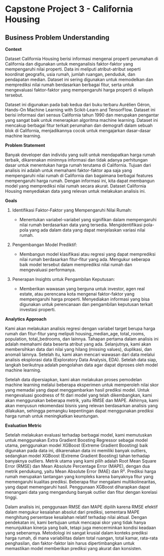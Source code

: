 # Capstone Project 3 - California Housing

## Business Problem Understanding

**Context**

Dataset California Housing berisi informasi mengenai properti perumahan di California dan digunakan untuk menganalisis faktor-faktor yang mempengaruhi nilai properti. Data ini meliputi atribut-atribut seperti koordinat geografis, usia rumah, jumlah ruangan, penduduk, dan pendapatan median. Dataset ini sering digunakan untuk memodelkan dan memprediksi nilai rumah berdasarkan berbagai fitur, serta untuk mengevaluasi faktor-faktor yang mempengaruhi harga properti di wilayah tersebut.

Dataset ini digunakan pada bab kedua dari buku terbaru Aurélien Géron, Hands-On Machine Learning with Scikit-Learn and TensorFlow. Dataset ini berisi informasi dari sensus California tahun 1990 dan merupakan pengantar yang sangat baik untuk menerapkan algoritma machine learning. Dataset ini mencakup berbagai fitur terkait perumahan dan demografi dalam sebuah blok di California, menjadikannya cocok untuk mengajarkan dasar-dasar machine learning.

**Problem Statement**

Banyak developer dan individu yang sulit untuk mendapatkan harga rumah terbaik, dikarenakan minimnya informasi dan tidak adanya perhitungan dasar untuk menentukan harga rumah terutama di California. Tujuan dari analisis ini adalah untuk memahami faktor-faktor apa saja yang mempengaruhi nilai rumah di California dan bagaimana berbagai features mempengaruhi harga rumah. Dengan informasi ini, kita dapat membangun model yang memprediksi nilai rumah secara akurat. Dataset California Housing menyediakan data yang relevan untuk melakukan analisis ini.


**Goals**

1.  Identifikasi Faktor-Faktor yang Mempengaruhi Nilai Rumah:
    -   Menentukan variabel-variabel yang signifikan dalam mempengaruhi nilai rumah berdasarkan data yang tersedia.
        Mengidentifikasi pola-pola yang ada dalam data yang dapat menjelaskan variasi nilai rumah.
    
2.  Pengembangan Model Prediktif:
    -   Membangun model klasifikasi atau regresi yang dapat memprediksi nilai rumah berdasarkan fitur-fitur yang ada.
        Mengukur seberapa baik model tersebut dalam memprediksi nilai rumah dan mengevaluasi performanya.

3.  Penerapan Insights untuk Pengambilan Keputusan:
    -   Memberikan wawasan yang berguna untuk investor, agen real estate, atau perencana kota mengenai faktor-faktor yang mempengaruhi harga properti.
        Menyediakan informasi yang bisa digunakan untuk perencanaan dan pengambilan keputusan terkait investasi properti.


**Analytics Approach**

Kami akan melakukan analisis regresi dengan variabel target berupa harga rumah dan fitur-fitur yang meliputi housing_median_age, total_rooms, population, total_bedrooms, dan lainnya. Tahapan pertama dalam analisis ini adalah memahami data beserta atribut yang ada. Selanjutnya, kami akan membersihkan data dari nilai yang hilang (missing values), duplikasi, dan anomali lainnya. Setelah itu, kami akan mencari wawasan dari data melalui analisis eksplorasi data (Exploratory Data Analysis, EDA). Setelah data siap, langkah berikutnya adalah pengolahan data agar dapat diproses oleh model machine learning.

Setelah data dipersiapkan, kami akan melakukan proses pemodelan machine learning melalui beberapa eksperimen untuk memperoleh nilai skor yang memadai yang dapat menggambarkan hasil prediksi model. Untuk mengevaluasi goodness of fit dari model yang telah dikembangkan, kami akan menggunakan beberapa metrik, yaitu RMSE dan MAPE. Akhirnya, kami akan menyusun rekomendasi bisnis yang relevan berdasarkan analisis yang dilakukan, sehingga pemangku kepentingan dapat menggunakan prediksi harga rumah untuk meningkatkan keuntungan.


**Evaluation Metric**

Setelah melakukan evaluasi terhadap berbagai model, kami memutuskan untuk menggunakan Extra Gradient Boosting Regressor sebagai model utama, penggunakan model XGBoost (Extreme Gradient Boosting) baik digunakan pada data ini, dikarenakan data ini memiliki banyak outliers, sedangkan model XGBoost (Extreme Gradient Boosting) tahan terhadap banyaknya outliers. Metrik utama yang kami pilih adalah Root Mean Square Error (RMSE) dan Mean Absolute Percentage Error (MAPE), dengan dua metrik pendukung, yaitu Mean Absolute Error (MAE) dan R². Prediksi harga rumah merupakan tantangan yang kompleks karena banyaknya fitur yang memengaruhi kualitas prediksi. Beberapa fitur mengalami multikolinearitas, yang dapat memengaruhi hasil. Penggunaan XGBoost diharapkan dapat menangani data yang mengandung banyak outlier dan fitur dengan korelasi tinggi.

Dalam analisis ini, penggunaan RMSE dan MAPE dipilih karena RMSE efektif dalam mengukur kesalahan absolut dari prediksi, sementara MAPE menghitung persentase kesalahan relatif terhadap nilai aktual. Dengan pendekatan ini, kami bertujuan untuk mencapai skor yang tidak hanya menunjukkan kinerja yang baik, tetapi juga mencerminkan kondisi keadaan yang sebenarnya. Metodologi ini sangat krusial dalam konteks prediksi harga rumah, di mana variabilitas dalam total ruangan, total kamar, rata-rata penghasilan, dan faktor-faktor lain harus dipertimbangkan untuk memastikan model memberikan prediksi yang akurat dan konsisten.
